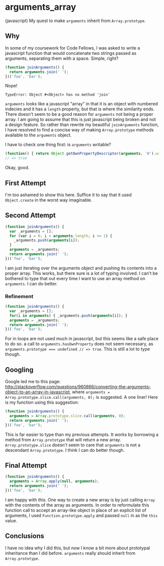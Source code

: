 arguments_array
===============

(javascript)
My quest to make ``arguments`` inherit from ``Array.prototype``.

## Why

In some of my coursework for Code Fellows, I was asked to write a javascript function that would concatenate two strings passed as arguments, separating them with a space.  Simple, right?

```javascript
(function joinArguments() {
  return arguments.join(' ');
})('foo', 'bar');
```

Nope!

```
TypeError: Object #<Object> has no method 'join'
```

``arguments`` looks like a javascript "array" in that it is an object with numbered indecies and it has a ``length`` property, but that is where the similarity ends.  There doesn't seem to be a good reason for ``arguments`` not being a proper array.  I am going to assume that this is just javascript being broken and not a design feature.  So rather than rewrite my beautiful ``joinArguments`` function, I have resolved to find a concise way of making ``Array.prototype`` methods available to the ``arguments`` object.

I have to check one thing first: is ``arguments`` writable?
```javascript
(function() { return Object.getOwnPropertyDescriptor(arguments, '0').writable; })('value');
// => true
```
Okay, good.


## First Attempt

I'm too ashamed to show this here.  Suffice it to say that it used ``Object.create`` in the worst way imaginable.

## Second Attempt

```javascript
(function joinArguments() {
  var _arguments = [];
  for (var i = 0; i < arguments.length; i += 1) {
    _arguments.push(arguments[i]);
  }
  arguments = _arguments;
  return arguments.join(' ');
})('foo', 'bar');
```

I am just iterating over the arguments object and pushing its contents into a proper array.  This works, but there sure is a lot of typing involved.  I can't be bothered to type that out every time I want to use an array method on ``arguments``.  I can do better.

### Refinement

```javascript
(function joinArguments() {
  var _arguments = [];
  for(i in arguments) { _arguments.push(arguments[i]); }
  arguments = _arguments;
  return arguments.join(' ');
})('foo', 'bar');
```

For in loops are not used much in javascript, but this seems like a safe place to do so.  a call to ``arguments.hasOwnProperty`` does not seem necessary, as ``arguments.prototype === undefined // => true``.  This is still a lot to type though.

## Googling

Google led me to this page:
http://stackoverflow.com/questions/960866/converting-the-arguments-object-to-an-array-in-javascript, where ``arguments = Array.prototype.slice.call(arguments, 0);`` is suggested.  A one liner!  Here is my function using this suggestion:

```javascript
(function joinArguments() {
  arguments = Array.prototype.slice.call(arguments, 0);
  return arguments.join(' ');
})('foo', 'bar');
```

This is far easier to type than my previous attempts.  It works by borrowing a method from ``Array.prototype`` that will return a new array.  ``Array.prototype.slice`` doesn't seem to care that ``arguments`` is not a descendant ``Array.prototype``.  I think I can do better though.

## Final Attempt

```javascript
(function joinArguments() {
  arguments = Array.apply(null, arguments);
  return arguments.join(' ');
})('foo', 'bar');
```

I am happy with this.  One way to create a new array is by just calling ``Array`` with the contents of the array as arguments.  In order to reformulate this function call to accept an array-like object in place of an explicit list of arguments, I used ``Function.prototype.apply`` and passed ``null`` in as the ``this`` value.  

## Conclusions

I have no idea why I did this, but now I know a bit more about prototypal inheritance than I did before.  ``arguments`` really should inherit from ``Array.prototype``.
